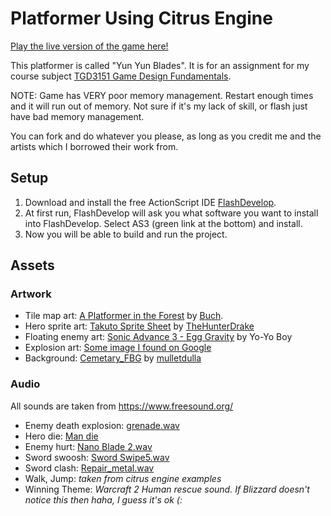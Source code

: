 Platformer Using Citrus Engine
====================================

[Play the live version of the game here!](https://bruceoutdoors.github.io/flash-platformer/)

This platformer is called "Yun Yun Blades". It is for an assignment for my course subject [TGD3151 Game Design Fundamentals](http://fci.mmu.edu.my/subject/subjectdetails.php?sid=TGD3151).

NOTE: Game has VERY poor memory management. Restart enough times and it will run out of memory. Not sure if it's my lack of skill, or flash just have bad memory management.

You can fork and do whatever you please, as long as you credit me and the artists which I borrowed their work from.

## Setup

1. Download and install the free ActionScript IDE [FlashDevelop](http://www.flashdevelop.org/).
2. At first run, FlashDevelop will ask you what software you want to install into FlashDevelop. Select AS3 (green link at the bottom) and install.
3. Now you will be able to build and run the project.

## Assets

### Artwork
- Tile map art: [A Platformer in the Forest](http://opengameart.org/content/a-platformer-in-the-forest) by [Buch](http://opengameart.org/users/buch).
- Hero sprite art: [Takuto Sprite Sheet](http://thehunterdrake.deviantart.com/art/Takuto-Sprite-Sheet-615977356) by [TheHunterDrake](http://thehunterdrake.deviantart.com/)
- Floating enemy art: [Sonic Advance 3 - Egg Gravity](http://www.spriters-resource.com/game_boy_advance/sonicadv3/sheet/43670/) by Yo-Yo Boy
- Explosion art: [Some image I found on Google](http://1.bp.blogspot.com/-h4gHvGnPfH0/UmFUg1riZlI/AAAAAAAAAFU/FGgUImTIGbU/s640/explosjon3.png)
- Background: [Cemetary_FBG](http://www.mulletdulla.com/assets/img/portfolio/full/parallax/Cemetary_FBG.png) by [mulletdulla](http://www.mulletdulla.com/)

### Audio
All sounds are taken from https://www.freesound.org/
- Enemy death explosion: [grenade.wav](https://www.freesound.org/people/ljudman/sounds/33245/)
- Hero die: [Man die](https://www.freesound.org/people/thestigmata/sounds/202037/)
- Enemy hurt: [Nano Blade 2.wav](https://www.freesound.org/people/ejfortin/sounds/49681/)
- Sword swoosh: [Sword Swipe5.wav](https://www.freesound.org/people/LukeSharples/sounds/209127/)
- Sword clash: [Repair_metal.wav](https://www.freesound.org/people/zbig77/sounds/244985/)
- Walk, Jump: *taken from citrus engine examples*
- Winning Theme: *Warcraft 2 Human rescue sound. If Blizzard doesn't notice this then haha, I guess it's ok (:*
